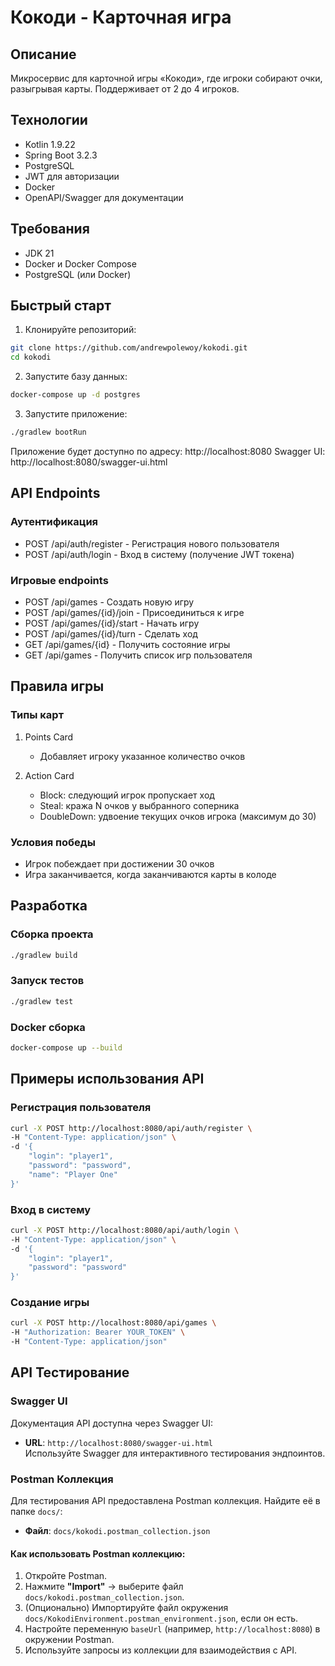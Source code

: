 # Кокоди - Карточная игра

## Описание
Микросервис для карточной игры «Кокоди», где игроки собирают очки, разыгрывая карты. Поддерживает от 2 до 4 игроков.

## Технологии
- Kotlin 1.9.22
- Spring Boot 3.2.3
- PostgreSQL
- JWT для авторизации
- Docker
- OpenAPI/Swagger для документации

## Требования
- JDK 21
- Docker и Docker Compose
- PostgreSQL (или Docker)

## Быстрый старт

1. Клонируйте репозиторий:
```bash
git clone https://github.com/andrewpolewoy/kokodi.git
cd kokodi
```

2. Запустите базу данных:
```bash
docker-compose up -d postgres
```

3. Запустите приложение:
```bash
./gradlew bootRun
```

Приложение будет доступно по адресу: http://localhost:8080
Swagger UI: http://localhost:8080/swagger-ui.html

## API Endpoints

### Аутентификация
- POST /api/auth/register - Регистрация нового пользователя
- POST /api/auth/login - Вход в систему (получение JWT токена)

### Игровые endpoints
- POST /api/games - Создать новую игру
- POST /api/games/{id}/join - Присоединиться к игре
- POST /api/games/{id}/start - Начать игру
- POST /api/games/{id}/turn - Сделать ход
- GET /api/games/{id} - Получить состояние игры
- GET /api/games - Получить список игр пользователя

## Правила игры

### Типы карт
1. Points Card
   - Добавляет игроку указанное количество очков

2. Action Card
   - Block: следующий игрок пропускает ход
   - Steal: кража N очков у выбранного соперника
   - DoubleDown: удвоение текущих очков игрока (максимум до 30)

### Условия победы
- Игрок побеждает при достижении 30 очков
- Игра заканчивается, когда заканчиваются карты в колоде

## Разработка

### Сборка проекта
```bash
./gradlew build
```

### Запуск тестов
```bash
./gradlew test
```

### Docker сборка
```bash
docker-compose up --build
```

## Примеры использования API

### Регистрация пользователя
```bash
curl -X POST http://localhost:8080/api/auth/register \
-H "Content-Type: application/json" \
-d '{
    "login": "player1",
    "password": "password",
    "name": "Player One"
}'
```

### Вход в систему
```bash
curl -X POST http://localhost:8080/api/auth/login \
-H "Content-Type: application/json" \
-d '{
    "login": "player1",
    "password": "password"
}'
```

### Создание игры
```bash
curl -X POST http://localhost:8080/api/games \
-H "Authorization: Bearer YOUR_TOKEN" \
-H "Content-Type: application/json"
```
## API Тестирование

### Swagger UI
Документация API доступна через Swagger UI:
- **URL**: `http://localhost:8080/swagger-ui.html`  
  Используйте Swagger для интерактивного тестирования эндпоинтов.

### Postman Коллекция
Для тестирования API предоставлена Postman коллекция. Найдите её в папке `docs/`:
- **Файл**: `docs/kokodi.postman_collection.json`

#### Как использовать Postman коллекцию:
1. Откройте Postman.
2. Нажмите **"Import"** → выберите файл `docs/kokodi.postman_collection.json`.
3. (Опционально) Импортируйте файл окружения `docs/KokodiEnvironment.postman_environment.json`, если он есть.
4. Настройте переменную `baseUrl` (например, `http://localhost:8080`) в окружении Postman.
5. Используйте запросы из коллекции для взаимодействия с API.